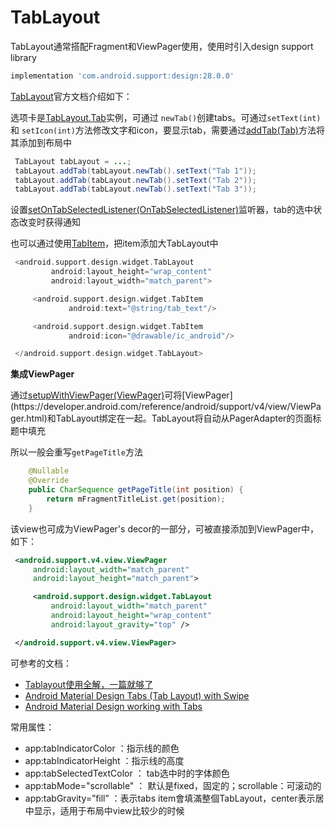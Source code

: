 # TabLayout

TabLayout通常搭配Fragment和ViewPager使用，使用时引入design support library 

```groovy
implementation 'com.android.support:design:28.0.0'
```

[TabLayout](https://developer.android.com/reference/android/support/design/widget/TabLayout)官方文档介绍如下：

选项卡是[TabLayout.Tab](https://developer.android.com/reference/android/support/design/widget/TabLayout.Tab.html)实例，可通过 `newTab()`创建tabs。可通过`setText(int)` 和 `setIcon(int)`方法修改文字和icon，要显示tab，需要通过[addTab(Tab)](https://developer.android.com/reference/android/support/design/widget/TabLayout.html#addTab(android.support.design.widget.TabLayout.Tab))方法将其添加到布局中

```java
 TabLayout tabLayout = ...;
 tabLayout.addTab(tabLayout.newTab().setText("Tab 1"));
 tabLayout.addTab(tabLayout.newTab().setText("Tab 2"));
 tabLayout.addTab(tabLayout.newTab().setText("Tab 3"));
```

设置[setOnTabSelectedListener(OnTabSelectedListener)](https://developer.android.com/reference/android/support/design/widget/TabLayout.html#setOnTabSelectedListener(android.support.design.widget.TabLayout.OnTabSelectedListener))监听器，tab的选中状态改变时获得通知

也可以通过使用[TabItem](https://developer.android.com/reference/android/support/design/widget/TabItem.html)，把item添加大TabLayout中

```swift
 <android.support.design.widget.TabLayout
         android:layout_height="wrap_content"
         android:layout_width="match_parent">

     <android.support.design.widget.TabItem
             android:text="@string/tab_text"/>

     <android.support.design.widget.TabItem
             android:icon="@drawable/ic_android"/>

 </android.support.design.widget.TabLayout>
```

**集成ViewPager**

通过[setupWithViewPager(ViewPager)](https://developer.android.com/reference/android/support/design/widget/TabLayout.html#setupWithViewPager(android.support.v4.view.ViewPager))可将[ViewPager](https://developer.android.com/reference/android/support/v4/view/ViewPager.html)和TabLayout绑定在一起。TabLayout将自动从PagerAdapter的页面标题中填充

所以一般会重写`getPageTitle`方法

```java
    @Nullable
    @Override
    public CharSequence getPageTitle(int position) {
        return mFragmentTitleList.get(position);
    }
```

该view也可成为ViewPager's decor的一部分，可被直接添加到ViewPager中，如下：

```xml
 <android.support.v4.view.ViewPager
     android:layout_width="match_parent"
     android:layout_height="match_parent">

     <android.support.design.widget.TabLayout
         android:layout_width="match_parent"
         android:layout_height="wrap_content"
         android:layout_gravity="top" />

 </android.support.v4.view.ViewPager>
```



可参考的文档：

+ [Tablayout使用全解，一篇就够了](https://www.jianshu.com/p/fde38f367019)
+ [Android Material Design Tabs (Tab Layout) with Swipe](https://medium.com/@droidbyme/android-material-design-tabs-tab-layout-with-swipe-884085ae80ff)
+ [Android Material Design working with Tabs](https://www.androidhive.info/2015/09/android-material-design-working-with-tabs/)



常用属性：

+ app:tabIndicatorColor ：指示线的颜色
+ app:tabIndicatorHeight ：指示线的高度
+ app:tabSelectedTextColor ： tab选中时的字体颜色
+ app:tabMode="scrollable" ： 默认是fixed，固定的；scrollable：可滚动的
+ app:tabGravity=”fill” ：表示tabs item會填滿整個TabLayout，center表示居中显示，适用于布局中view比较少的时候



